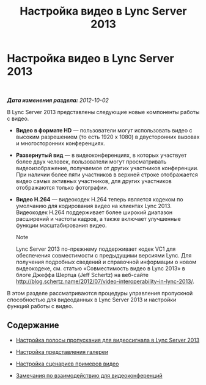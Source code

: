 ﻿---
title: Настройка видео в Lync Server 2013
TOCTitle: Настройка видео в Lync Server 2013
ms:assetid: dadfb7f3-dfd6-4847-b137-17dacafd7368
ms:mtpsurl: https://technet.microsoft.com/ru-ru/library/JJ205307(v=OCS.15)
ms:contentKeyID: 49311369
ms.date: 05/19/2016
mtps_version: v=OCS.15
ms.translationtype: HT
---

# Настройка видео в Lync Server 2013

 

_**Дата изменения раздела:** 2012-10-02_

В Lync Server 2013 представлены следующие новые компоненты работы с видео.

  - **Видео в формате HD** — пользователи могут использовать видео с высоким разрешением (то есть 1920 x 1080) в двусторонних вызовах и многосторонних конференциях.

  - **Развернутый вид** — в видеоконференциях, в которых участвует более двух человек, пользователи могут просматривать видеоизображение, получаемое от других участников конференции. При наличии более пяти участников в верхней строке отображается видео самых активных участников, для других участников отображаются только фотографии.

  - **Видео H.264** — видеокодек H.264 теперь является кодеком по умолчанию для кодирования видео на клиентах Lync 2013. Видеокодек H.264 поддерживает более широкий диапазон расширений и частоты кадров, а также включает улучшенные функции масштабирования видео.
    
    > [!NOTE]  
    > Lync Server 2013 по-прежнему поддерживает кодек VC1 для обеспечения совместимости с предыдущими версиями Lync. Для получения подробных сведений и справочной информации о новом видеокодеке, см. статью «Совместимость видео в Lync 2013» в блоге Джеффа Шертца (Jeff Schertz) на веб-сайте <a href="http://blog.schertz.name/2012/07/video-interoperability-in-lync-2013/" class="uri">http://blog.schertz.name/2012/07/video-interoperability-in-lync-2013/</a>.

В этом разделе рассматриваются процедуры управления пропускной способностью для видеоданных в Lync Server 2013 и настройки функций работы с видео.

## Содержание

  - [Настройка полосы пропускания для видеосигнала в Lync Server 2013](lync-server-2013-configuring-video-bandwidth.md)

  - [Настройка представления галереи](lync-server-2013-configuring-gallery-view.md)

  - [Настройка сценариев примеров видео](lync-server-2013-configuring-video-example-scenarios.md)

  - [Замечания по взаимодействию для видеоконференций](lync-server-2013-interoperability-considerations-for-video-conferencing.md)

